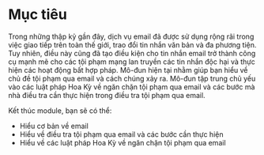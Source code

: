 # Mục tiêu


Trong những thập kỷ gần đây, dịch vụ email đã được sử dụng rộng rãi trong việc giao tiếp trên toàn thế giới, trao đổi tin nhắn văn bản và đa phương tiện. Tuy nhiên, điều này cũng đã tạo điều kiện cho tin nhắn email trở thành công cụ mạnh mẽ cho các tội phạm mạng lan truyền các tin nhắn độc hại và thực hiện các hoạt động bất hợp pháp. Mô-đun hiện tại nhằm giúp bạn hiểu về chủ đề tội phạm qua email và cách chúng xảy ra. Mô-đun tập trung chủ yếu vào các luật pháp Hoa Kỳ về ngăn chặn tội phạm qua email và các bước mà nhà điều tra cần thực hiện trong điều tra tội phạm qua email.

Kết thúc module, bạn sẽ có thể:

- Hiểu cơ bản về email
- Hiểu về điều tra tội phạm qua email và các bước cần thực hiện
- Hiểu về các luật pháp Hoa Kỳ về ngăn chặn tội phạm qua email
